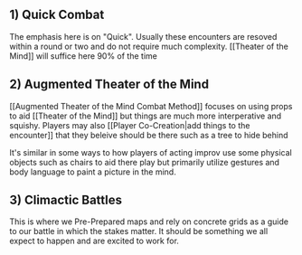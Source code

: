 ## 1) Quick Combat 
The emphasis here is on "Quick". Usually these encounters are resoved within a round or two and do not require much complexity. [[Theater of the Mind]] will suffice here 90% of the time

## 2) Augmented Theater of the Mind
[[Augmented Theater of the Mind Combat Method]] focuses on using props to aid [[Theater of the Mind]] but things are much more interperative and squishy. Players may also [[Player Co-Creation|add things to the encounter]] that they beleive should be there such as a tree to hide behind 

It's similar in some ways to how players of acting improv use some physical objects such as chairs to aid there play but primarily utilize gestures and body language to paint a picture in the mind.

## 3) Climactic Battles
This is where we Pre-Prepared maps and rely on concrete grids as a guide to our battle in which the stakes matter. It should be something we all expect to happen and are excited to work for.
